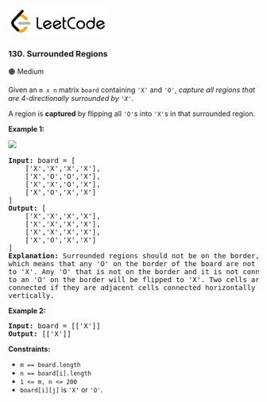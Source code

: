 <a href="https://leetcode.com/problems/surrounded-regions/">
    <img src="/leetcode-logo.png" style="width:200px" alt="LeetCode"/>
</a>

### 130. Surrounded Regions

:orange_circle: Medium

Given an `m x n` matrix `board` containing `'X'` and `'O'`, _capture all regions
that are 4-directionally surrounded by `'X'`_.

A region is __captured__ by flipping all `'O'`s into `'X'`s in that surrounded
region.

__Example 1:__

![](https://assets.leetcode.com/uploads/2021/02/19/xogrid.jpg)
<pre>
<b>Input:</b> board = [
    ['X','X','X','X'],
    ['X','O','O','X'],
    ['X','X','O','X'],
    ['X','O','X','X']
]
<b>Output:</b> [
    ['X','X','X','X'],
    ['X','X','X','X'],
    ['X','X','X','X'],
    ['X','O','X','X']
]
<b>Explanation:</b> Surrounded regions should not be on the border, 
which means that any 'O' on the border of the board are not flipped 
to 'X'. Any 'O' that is not on the border and it is not connected 
to an 'O' on the border will be flipped to 'X'. Two cells are 
connected if they are adjacent cells connected horizontally or 
vertically.
</pre>

__Example 2:__
<pre>
<b>Input:</b> board = [['X']]
<b>Output:</b> [['X']]
</pre>

__Constraints:__

* `m == board.length`
* `n == board[i].length`
* `1 <= m, n <= 200`
* `board[i][j]` is `'X'` or `'O'`.
